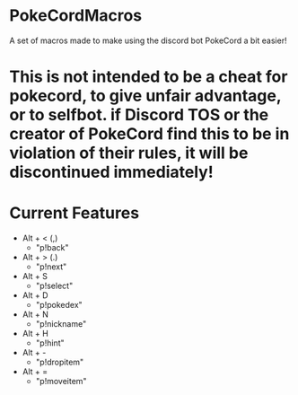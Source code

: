 # PokeCordMacros
A set of macros made to make using the discord bot PokeCord a bit easier! 


# **This is not intended to be a cheat for pokecord, to give unfair advantage, or to selfbot. if Discord TOS or the creator of PokeCord find this to be in violation of their rules, it will be discontinued immediately!**

# Current Features

* Alt + < (,)
  * "p!back"
* Alt + > (.)
  * "p!next"
* Alt + S
  * "p!select"
* Alt + D
  * "p!pokedex"
 * Alt + N
   * "p!nickname"
 * Alt + H
   * "p!hint"
 * Alt + -
   * "p!dropitem"
 * Alt + =
   * "p!moveitem"
